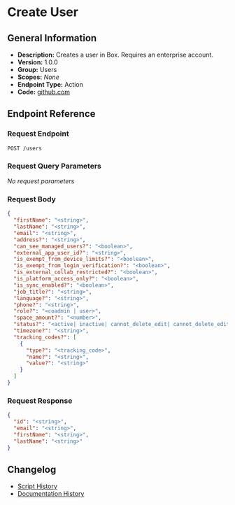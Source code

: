 <!-- BEGIN GENERATED CONTENT -->
# Create User

## General Information

- **Description:** Creates a user in Box. Requires an enterprise account.
- **Version:** 1.0.0
- **Group:** Users
- **Scopes:** _None_
- **Endpoint Type:** Action
- **Code:** [github.com](https://github.com/NangoHQ/integration-templates/tree/main/integrations/box/actions/create-user.ts)


## Endpoint Reference

### Request Endpoint

`POST /users`

### Request Query Parameters

_No request parameters_

### Request Body

```json
{
  "firstName": "<string>",
  "lastName": "<string>",
  "email": "<string>",
  "address?": "<string>",
  "can_see_managed_users?": "<boolean>",
  "external_app_user_id?": "<string>",
  "is_exempt_from_device_limits?": "<boolean>",
  "is_exempt_from_login_verification?": "<boolean>",
  "is_external_collab_restricted?": "<boolean>",
  "is_platform_access_only?": "<boolean>",
  "is_sync_enabled?": "<boolean>",
  "job_title?": "<string>",
  "language?": "<string>",
  "phone?": "<string>",
  "role?": "<coadmin | user>",
  "space_amount?": "<number>",
  "status?": "<active| inactive| cannot_delete_edit| cannot_delete_edit_upload>",
  "timezone?": "<string>",
  "tracking_codes?": [
    {
      "type?": "<tracking_code>",
      "name?": "<string>",
      "value?": "<string>"
    }
  ]
}
```

### Request Response

```json
{
  "id": "<string>",
  "email": "<string>",
  "firstName": "<string>",
  "lastName": "<string>"
}
```

## Changelog

- [Script History](https://github.com/NangoHQ/integration-templates/commits/main/integrations/box/actions/create-user.ts)
- [Documentation History](https://github.com/NangoHQ/integration-templates/commits/main/integrations/box/actions/create-user.md)

<!-- END  GENERATED CONTENT -->

